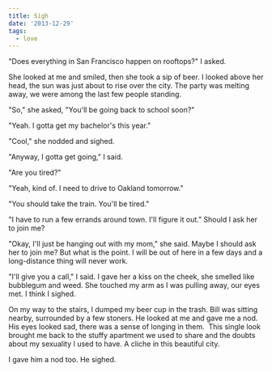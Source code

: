 ```yaml
---
title: Sigh
date: '2013-12-29'
tags:
  - love
---
```


"Does everything in San Francisco happen on rooftops?" I asked.

She looked at me and smiled, then she took a sip of beer. I looked above her
head, the sun was just about to rise over the city. The party was melting away,
we were among the last few people standing.

<!-- truncate -->

"So," she asked, "You'll be going back to school soon?"

"Yeah. I gotta get my bachelor's this year."

"Cool," she nodded and sighed.

"Anyway, I gotta get going," I said.

"Are you tired?"

"Yeah, kind of. I need to drive to Oakland tomorrow."

"You should take the train. You'll be tired."

"I have to run a few errands around town. I'll figure it out." Should I ask her
to join me?

"Okay, I'll just be hanging out with my mom," she said. Maybe I should ask her
to join me? But what is the point. I will be out of here in a few days and a
long-distance thing will never work.

"I'll give you a call," I said. I gave her a kiss on the cheek, she smelled like
bubblegum and weed. She touched my arm as I was pulling away, our eyes met. I
think I sighed.

On my way to the stairs, I dumped my beer cup in the trash. Bill was sitting
nearby, surrounded by a few stoners. He looked at me and gave me a nod. His eyes
looked sad, there was a sense of longing in them.  This single look brought me
back to the stuffy apartment we used to share and the doubts about my sexuality
I used to have. A cliche in this beautiful city.

I gave him a nod too. He sighed.
